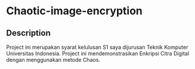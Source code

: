 # Chaotic-image-encryption

## Description

Project ini merupakan syarat kelulusan S1 saya dijurusan Teknik Komputer Universitas Indonesia.
Project ini mendemonstrasikan Enkripsi Citra Digital dengan menggunakan metode Chaos.
